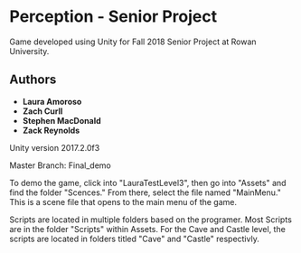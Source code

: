 # Perception - Senior Project 
Game developed using Unity for Fall 2018 Senior Project at Rowan University.
## Authors
* **Laura Amoroso**
* **Zach Curll**
* **Stephen MacDonald**
* **Zack Reynolds**

Unity version 2017.2.0f3

Master Branch: Final_demo

To demo the game, click into "LauraTestLevel3", then go into "Assets" and find the folder "Scences." From there, select the file named "MainMenu." This is a scene file that opens to the main menu of the game. 

Scripts are located in multiple folders based on the programer. Most Scripts are in the folder "Scripts" within Assets. For the Cave and Castle level, the scripts are located in folders titled "Cave" and "Castle" respectivly. 






